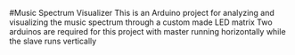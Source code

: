 #Music Spectrum Visualizer
This is an Arduino project for analyzing and visualizing the music spectrum through a custom made LED matrix
Two arduinos are required for this project with master running horizontally while the slave runs vertically
